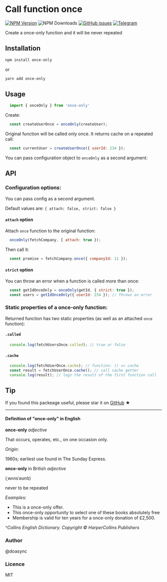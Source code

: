 # Call function once

[![NPM Version][npm-image]][npm-url] ![NPM Downloads][downloads-image] [![GitHub issues][issues-image]][issues-url] [![Telegram][telegram-image]][telegram-url]

[npm-image]: https://img.shields.io/npm/v/once-only.svg
[npm-url]: https://www.npmjs.com/package/once-only
[downloads-image]: https://img.shields.io/npm/dw/once-only.svg
[issues-image]: https://img.shields.io/github/issues/doasync/once-only.svg
[issues-url]: https://github.com/doasync/once-only/issues
[telegram-image]: http://i.imgur.com/WANXk3d.png
[telegram-url]: https://t.me/doasync

Create a once-only function and it will be never repeated

## Installation

```bash
npm install once-only
```
or
```bash
yarn add once-only
```

## Usage

```js
  import { onceOnly } from 'once-only'
```

Create:

```js
  const createUserOnce = onceOnly(createUser);
```

Original function will be called only once. It returns cache on a repeated call:

```js
  const currentUser = createUserOnce({ userId: 234 });
```

You can pass configuration object to `onceOnly` as a second argument:

## API

### Configuration options:

You can pass config as a second argument.

Default values are: `{ attach: false, strict: false }`

#### `attach` option

Attach `once` function to the original function:

```js
  onceOnly(fetchCompany, { attach: true });
```

Then call it:

```js
  const promise = fetchCompany.once({ companyId: 11 });
```

#### `strict` option

You can throw an error when a function is called more than once:

```js
  const getIdOnceOnly = onceOnly(getId, { strict: true });
  const users = getIdOnceOnly({ userId: 234 }); // Throws an error
```

### Static properties of a once-only function:

Returned function has two static properties (as well as an attached `once` function):

#### `.called`
```js
  console.log(fetchUsersOnce.called); // true or false
```

#### `.cache`
```js
  console.log(fetchUserOnce.cache); // function: () => cache
  const result = fetchUserOnce.cache(); // call cache getter
  console.log(result); // logs the result of the first function call
```

## Tip

If you found this packeage useful, please star it on [GitHub](https://github.com/doasync/use-promise) ★

---

#### Definition of "once-only" in English

**once-only** _adjective_

That occurs, operates, etc., on one occasion only.

_Origin:_

1960s; earliest use found in The Sunday Express.

**once-only** in British _adjective_

(ˌwʌnsˈəʊnlɪ)

never to be repeated

_Examples:_

- This is a once-only offer.
- This once-only opportunity to select one of these books absolutely free
- Membership is valid for ten years for a once-only donation of £2,500.

_^Collins English Dictionary. Copyright © HarperCollins Publishers_

### Author
@doasync

### Licence
MIT
